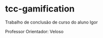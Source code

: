 tcc-gamification
================

Trabalho de conclusão de curso do aluno  Igor

Professor Orientador: Veloso

